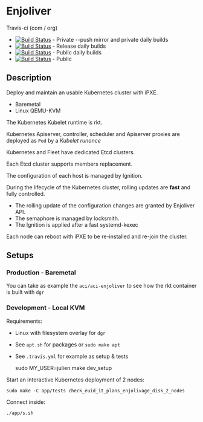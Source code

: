 # Enjoliver 

Travis-ci (com / org)

* [![Build Status](https://travis-ci.com/JulienBalestra/enjoliver-private.svg?token=ZwLEpiSqDoYCiBWcDCqE&branch=master)](https://travis-ci.com/JulienBalestra/enjoliver-private) - Private --push mirror and private daily builds  
* [![Build Status](https://travis-ci.com/JulienBalestra/enjoliver-release.svg?token=ZwLEpiSqDoYCiBWcDCqE&branch=master)](https://travis-ci.com/JulienBalestra/enjoliver-release) - Release daily builds 
* [![Build Status](https://travis-ci.com/JulienBalestra/enjoliver.svg?token=ZwLEpiSqDoYCiBWcDCqE&branch=master)](https://travis-ci.com/JulienBalestra/enjoliver) - Public daily builds  
* [![Build Status](https://travis-ci.org/JulienBalestra/enjoliver.svg?branch=master)](https://travis-ci.org/JulienBalestra/enjoliver) - Public


## Description

Deploy and maintain an usable Kubernetes cluster with iPXE.

* Baremetal
* Linux QEMU-KVM

The Kubernetes Kubelet runtime is rkt.

Kubernetes Apiserver, controller, scheduler and Apiserver proxies are deployed as `Pod` by a *Kubelet runonce*  

Kubernetes and Fleet have dedicated Etcd clusters.

Each Etcd cluster supports members replacement.

The configuration of each host is managed by Ignition.

During the lifecycle of the Kubernetes cluster, rolling updates are **fast** and fully controlled.
* The rolling update of the configuration changes are granted by Enjoliver API.
* The semaphore is managed by locksmith.
* The Ignition is applied after a fast systemd-kexec

Each node can reboot with iPXE to be re-installed and re-join the cluster.


## Setups


### Production - Baremetal

You can take as example the `aci/aci-enjoliver` to see how the rkt container is built with `dgr`
 
 
### Development - Local KVM

Requirements:

* Linux with filesystem overlay for `dgr`
* See `apt.sh` for packages or `sudo make apt`
* See `.travis.yml` for example as setup & tests



    sudo MY_USER=julien make dev_setup
    
    
Start an interactive Kubernetes deployment of 2 nodes:


    sudo make -C app/tests check_euid_it_plans_enjolivage_disk_2_nodes
    

Connect inside:


    ./app/s.sh
    
    